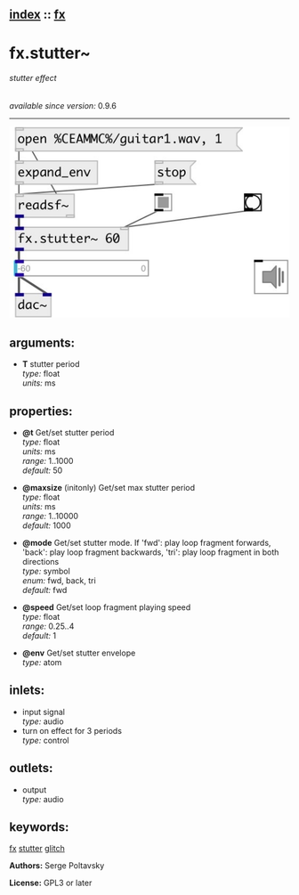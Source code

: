 [index](index.html) :: [fx](category_fx.html)
---

# fx.stutter~

###### stutter effect

*available since version:* 0.9.6

---




[![example](../examples/img/fx.stutter~.jpg)](../examples/pd/fx.stutter~.pd)



## arguments:

* **T**
stutter period<br>
_type:_ float<br>
_units:_ ms<br>





## properties:

* **@t** 
Get/set stutter period<br>
_type:_ float<br>
_units:_ ms<br>
_range:_ 1..1000<br>
_default:_ 50<br>

* **@maxsize** (initonly)
Get/set max stutter period<br>
_type:_ float<br>
_units:_ ms<br>
_range:_ 1..10000<br>
_default:_ 1000<br>

* **@mode** 
Get/set stutter mode. If &#39;fwd&#39;: play loop fragment forwards, &#39;back&#39;: play loop fragment
backwards, &#39;tri&#39;: play loop fragment in both directions<br>
_type:_ symbol<br>
_enum:_ fwd, back, tri<br>
_default:_ fwd<br>

* **@speed** 
Get/set loop fragment playing speed<br>
_type:_ float<br>
_range:_ 0.25..4<br>
_default:_ 1<br>

* **@env** 
Get/set stutter envelope<br>
_type:_ atom<br>



## inlets:

* input signal<br>
_type:_ audio
* turn on effect for 3 periods<br>
_type:_ control



## outlets:

* output<br>
_type:_ audio



## keywords:

[fx](keywords/fx.html)
[stutter](keywords/stutter.html)
[glitch](keywords/glitch.html)






**Authors:** Serge Poltavsky




**License:** GPL3 or later





